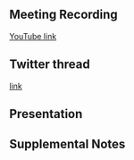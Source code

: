 ## Meeting Recording

[YouTube link](https://www.youtube.com/watch?v=5TSSvjDPFG8)

## Twitter thread

[link](https://twitter.com/Orthogonal_Lab/status/1535739866390175746)

## Presentation


## Supplemental Notes
